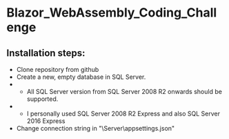 # Blazor_WebAssembly_Coding_Challenge

## Installation steps:

- Clone repository from github
- Create a new, empty database in SQL Server.
- - All SQL Server version from SQL Server 2008 R2 onwards should be supported.
- - I personally used SQL Server 2008 R2 Express and also SQL Server 2016 Express
- Change connection string in "\Server\appsettings.json"
